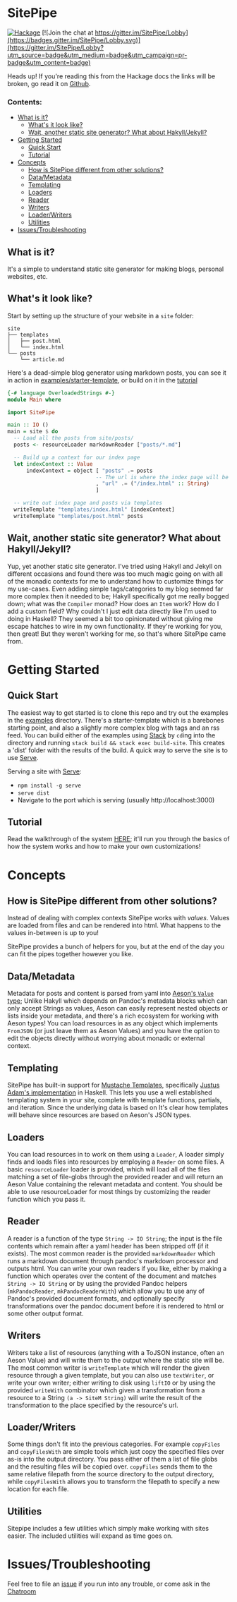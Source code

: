 # SitePipe
[![Hackage](https://img.shields.io/badge/hackage-latest-green.svg)](https://hackage.haskell.org/package/sitepipe)
[![Join the chat at https://gitter.im/SitePipe/Lobby](https://badges.gitter.im/SitePipe/Lobby.svg)](https://gitter.im/SitePipe/Lobby?utm_source=badge&utm_medium=badge&utm_campaign=pr-badge&utm_content=badge)

Heads up! If you're reading this from the Hackage docs the links will be broken, go
read it on [Github](https://github.com/chrispenner/sitepipe).

### Contents:

-   [What is it?](#what-is-it)
    -   [What's it look like?](#whats-it-look-like)
    -   [Wait, another static site generator? What about
        Hakyll/Jekyll?](#wait-another-static-site-generator-what-about-hakylljekyll)
-   [Getting Started](#getting-started)
    -   [Quick Start](#quick-start)
    -   [Tutorial](#tutorial)
-   [Concepts](#concepts)
    -   [How is SitePipe different from other
        solutions?](#how-is-sitepipe-different-from-other-solutions)
    -   [Data/Metadata](#datametadata)
    -   [Templating](#templating)
    -   [Loaders](#loaders)
    -   [Reader](#reader)
    -   [Writers](#writers)
    -   [Loader/Writers](#loaderwriters)
    -   [Utilities](#utilities)
-   [Issues/Troubleshooting](#issuestroubleshooting)

## What is it?

It's a simple to understand static site generator for making blogs, personal
websites, etc.

## What's it look like?

Start by setting up the structure of your website in a `site` folder:

```
site
├── templates
│   ├── post.html
│   └── index.html
└── posts
    └── article.md
```

Here's a dead-simple blog generator using markdown posts, you can see it in action in
[examples/starter-template](./examples/starter-template), or build on it in the [tutorial](./docs/tutorial.md)

```haskell
{-# language OverloadedStrings #-}
module Main where

import SitePipe

main :: IO ()
main = site $ do
  -- Load all the posts from site/posts/
  posts <- resourceLoader markdownReader ["posts/*.md"]

  -- Build up a context for our index page
  let indexContext :: Value
      indexContext = object [ "posts" .= posts
                            -- The url is where the index page will be written to
                            , "url" .= ("/index.html" :: String)
                            ]

  -- write out index page and posts via templates
  writeTemplate "templates/index.html" [indexContext]
  writeTemplate "templates/post.html" posts
```

## Wait, another static site generator? What about Hakyll/Jekyll?

Yup, yet another static site generator. I've tried using Hakyll and Jekyll on
different occasions and found there was too much magic going on with all of the
monadic contexts for me to understand how to customize things for my use-cases.
Even adding simple tags/categories to my blog seemed far more complex then it
needed to be; Hakyll specifically got me really bogged down; what was the
`Compiler` monad? How does an `Item` work? How do I add a custom field? Why
couldn't I just edit data directly like I'm used to doing in Haskell? They
seemed a bit too opinionated without giving me escape hatches to wire in my own
functionality. If they're working for you, then great! But they weren't working
for me, so that's where SitePipe came from.

# Getting Started

## Quick Start

The easiest way to get started is to clone this repo and try out the examples in the
[examples](./examples) directory. There's a starter-template which is a barebones
starting point, and also a slightly more complex blog with tags and an rss feed.
You can build either of the examples using [Stack](http://seanhess.github.io/2015/08/04/practical-haskell-getting-started.html)
by `cd`ing into the directory and running `stack build && stack exec build-site`.
This creates a 'dist' folder with the results of the build. A quick way to serve
the site is to use [Serve](https://www.npmjs.com/package/serve).

Serving a site with [Serve](https://www.npmjs.com/package/serve):
- `npm install -g serve`
- `serve dist`
- Navigate to the port which is serving (usually http://localhost:3000)

## Tutorial

Read the walkthrough of the system [HERE](./docs/tutorial.md); it'll run you through the basics
of how the system works and how to make your own customizations!

# Concepts

How is SitePipe different from other solutions?
-----------------------------------------------

Instead of dealing with complex contexts SitePipe works with *values*. Values
are loaded from files and can be rendered into html. What happens to the values
in-between is up to you!

SitePipe provides a bunch of helpers for you, but at the end of the day you can
fit the pipes together however you like.

## Data/Metadata

Metadata for posts and content is parsed from yaml into [Aeson's `Value`
type](https://hackage.haskell.org/package/aeson); Unlike Hakyll which depends
on Pandoc's metadata blocks which can only accept Strings as values, Aeson can
easily represent nested objects or lists inside your metadata, and there's a
rich ecosystem for working with Aeson types! You can load resources in as any
object which implements `FromJSON` (or just leave them as Aeson Values) and you
have the option to edit the objects directly without worrying about monadic or
external context.

## Templating

SitePipe has built-in support for [Mustache
Templates](https://mustache.github.io/mustache.5.html), specifically [Justus
Adam's implementation](https://hackage.haskell.org/package/mustache) in
Haskell. This lets you use a well established templating system in your site,
complete with template functions, partials, and iteration. Since the underlying
data is based on It's clear how templates will behave since resources are based
on Aeson's JSON types.

## Loaders

You can load resources in to work on them using a `Loader`, A loader simply
finds and loads files into resources by employing a `Reader` on some files. A
basic `resourceLoader` loader is provided, which will load all of the files
matching a set of file-globs through the provided reader and will return an
Aeson Value containing the relevant metadata and content. You should be able to
use resourceLoader for most things by customizing the reader function which you
pass it.

## Reader

A reader is a function of the type `String -> IO String`; the input is the file
contents which remain after a yaml header has been stripped off (if it exists).
The most common reader is the provided `markdownReader` which runs a markdown
document through pandoc's markdown processor and outputs html. You can write
your own readers if you like, either by making a function which operates over
the content of the document and matches `String -> IO String` or by using
the provided Pandoc helpers (`mkPandocReader`, `mkPandocReaderWith`) which
allow you to use any of Pandoc's provided document formats, and optionally specify
transformations over the pandoc document before it is rendered to html or some other
output format.

## Writers

Writers take a list of resources (anything with a ToJSON instance, often an
Aeson Value) and will write them to the output where the static site will be.
The most common writer is `writeTemplate` which will render the given resource
through a given template, but you can also use `textWriter`, or write your own
writer; either writing to disk using `liftIO` or by using the provided
`writeWith` combinator which given a transformation from a resource to a String
`(a -> SiteM String)` will write the result of the transformation to the place
specified by the resource's url.

## Loader/Writers

Some things don't fit into the previous categories. For example `copyFiles` and
`copyFilesWith` are simple tools which just copy the specified files over as-is
into the output directory. You pass either of them a list of file globs and the
resulting files will be copied over. `copyFiles` sends them to the same
relative filepath from the source directory to the output directory, while
`copyFilesWith` allows you to transform the filepath to specify a new location
for each file.

## Utilities

Sitepipe includes a few utilities which simply make working with sites easier.
The included utilities will expand as time goes on.

# Issues/Troubleshooting

Feel free to file an [issue](https://github.com/chrispenner/sitepipe/issues) if you run into any trouble,
or come ask in the [Chatroom](https://gitter.im/SitePipe/Lobby)
